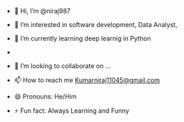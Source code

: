 - 👋 Hi, I’m @niraj987
- 👀 I’m interested in software development, Data Analyst, 
- 🌱 I’m currently learning  deep learnig in Python

- 
- 💞️ I’m looking to collaborate on ...
- 📫 How to reach me Kumarniraj11045@gmail.com
- 😄 Pronouns:  He/Him
- ⚡ Fun fact:  Always Learning and Funny 

<!---
niraj987/niraj987 is a ✨ special ✨ repository because its `README.md` (this file) appears on your GitHub profile.
You can click the Preview link to take a look at your changes.
--->
